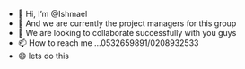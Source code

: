 - 👋 Hi, I’m @Ishmael
- 🌱 And we are currently the project managers for this group
- 💞️ We are looking to collaborate successfully with you guys
- 📫 How to reach me ...0532659891/0208932533
- 😄 lets do this
<!---
Management3/Management3 is a ✨ special ✨ repository because its `README.md` (this file) appears on your GitHub profile.
You can click the Preview link to take a look at your changes.
--->
